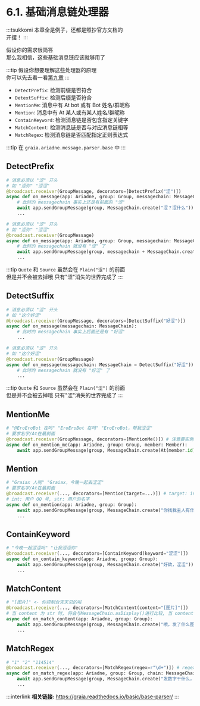 # 6.1. 基础消息链处理器

:::tsukkomi
本章全是例子，还都是照抄官方文档的  
开摆！
:::

假设你的需求很简答  
那么我相信，这些基础消息链应该就够用了

:::tip
假设你想要理解这些处理器的原理  
你可以先去看一看[第九章](./9_not_everyone_have_st.md)
:::

- `DetectPrefix`: 检测前缀是否符合
- `DetextSuffix`: 检测后缀是否符合
- `MentionMe`: 消息中有 At bot 或有 Bot 姓名/群昵称
- `Mention`: 消息中有 At 某人或有某人姓名/群昵称
- `ContainKeyword`: 检测消息链是否包含指定关键字
- `MatchContent`: 检测消息链是否与对应消息链相等
- `MatchRegex`: 检测消息链是否匹配指定正则表达式

:::tip
在 `graia.ariadne.message.parser.base` 中
:::

## DetectPrefix

```python
# 消息必须以 "涩" 开头
# 如 "涩你" "涩涩"
@broadcast.receiver(GroupMessage, decorators=[DetectPrefix("涩")])
async def on_message(app: Ariadne, group: Group, messagechain: MessageChain):
    # 此时的 messagechain 事实上还是有前面的 "涩"
    await app.sendGroupMessage(group, MessageChain.create("涩？涩什么"))
    ...
```

```python
# 消息必须以 "涩" 开头
# 如 "涩你" "涩涩"
@broadcast.receiver(GroupMessage)
async def on_message(app: Ariadne, group: Group, messagechain: MessageChain = DetectPrefix("涩")):
    # 此时的 messagechain 就没有 "涩" 了
    await app.sendGroupMessage(group, messagechain + MessageChain.create("？很涩吗"))
    ...
```

:::tip
`Quote` 和 `Source` 虽然会在 `Plain("涩")` 的前面  
但是并不会被去掉哦 <Curtain>只有"涩"消失的世界完成了</Curtain>
:::

## DetectSuffix

```python
# 消息必须以 "涩" 开头
# 如 "这个好涩"
@broadcast.receiver(GroupMessage, decorators=[DetectSuffix("好涩")])
async def on_message(messagechain: MessageChain):
    # 此时的 messagechain 事实上后面还是有 "好涩"
    ...
```

```python
# 消息必须以 "涩" 开头
# 如 "这个好涩"
@broadcast.receiver(GroupMessage)
async def on_message(messagechain: MessageChain = DetectSuffix("好涩")):
    # 此时的 messagechain 就没有 "好涩" 了
    ...
```

:::tip
`Quote` 和 `Source` 虽然会在 `Plain("涩")` 的前面  
但是并不会被去掉哦 <Curtain>只有"涩"消失的世界完成了</Curtain>
:::

## MentionMe

```python
# "@EroEroBot 在吗" "EroEroBot 在吗" "EroEroBot，帮我涩涩"
# 要求名字/At在最前面
@broadcast.receiver(GroupMessage, decorators=[MentionMe()]) # 注意要实例化
async def on_mention_me(app: Ariadne, group: Group, member: Member):
    await app.sendGroupMessage(group, MessageChain.create(At(member.id), "叫我？"))
```

## Mention

```python
# "Graiax 人呢" "Graiax，今晚一起去涩涩"
# 要求名字/At在最前面
@broadcast.receiver(..., decorators=[Mention(target=...)]) # target: int | str  
# int: 用户 QQ 号, str: 用户的名字
async def on_mention(app: Ariadne, group: Group):
    await app.sendGroupMessage(group, MessageChain.create("你找我主人有什么事吗"))
    ...
```

## ContainKeyword

```python
# "今晚一起涩涩吗" "让我涩涩你"
@broadcast.receiver(..., decorators=[ContainKeyword(keyword="涩涩")])
async def on_contain_keyword(app: Ariadne, group: Group):
    await app.sendGroupMessage(group, MessageChain.create("好欸，涩涩"))
    ...
```

## MatchContent

```python
# "[图片]" <- 你控制台天天见的啦
@broadcast.receiver(..., decorators=[MatchContent(content="[图片]")])
# 当 content 为 str 时, 将会与MessageChain.asDisplay()进行比较, 当 content 为 MessageChain 时, 将会与 MessageChain 进行比较
async def on_match_content(app: Ariadne, group: Group):
    await app.sendGroupMessage(group, MessageChain.create("哦，发了什么图片，让我康康！"))
    ...
```

## MatchRegex

```python
# "1" "2" "114514"
@broadcast.receiver(..., decorators=[MatchRegex(regex=r"\d+")]) # regex 参数为 regex 表达式
async def on_match_regex(app: Ariadne, group: Group, chain: MessageChain):
    await app.sendGroupMessage(group, MessageChain.create("发数字干什么，是神秘钥匙吗？"))
    ...
```

:::interlink
**相关链接:** <https://graia.readthedocs.io/basic/base-parser/>
:::
